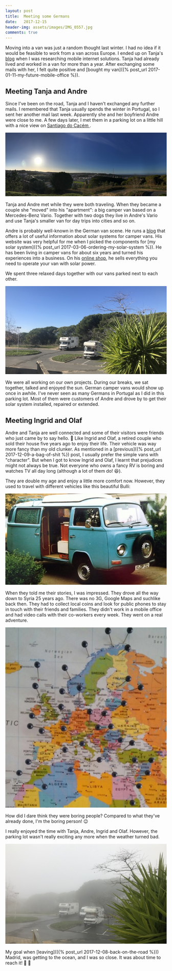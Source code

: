 ```yaml
---
layout: post
title:  Meeting some Germans
date:   2017-12-15
header-img: assets/images/IMG_0557.jpg
comments: true
---
```


Moving into a van was just a random thought last winter. I had no idea if it would be feasible to work from a van across Europe. I ended up on Tanja's [blog](https://www.crosli.de/) when I was researching mobile internet solutions. Tanja had already lived and worked in a van for more than a year. After exchanging some mails with her, I felt quite positive and [bought my van]({% post_url 2017-01-11-my-future-mobile-office %}).

## Meeting Tanja and Andre

Since I've been on the road, Tanja and I haven't exchanged any further mails. I remembered that Tanja usually spends the winter in Portugal, so I sent her another mail last week. Apparently she and her boyfriend Andre were close to me. A few days later, I met them in a parking lot on a little hill with a nice view on [Santiago do Cacém
](https://www.google.com/maps/place/Santiago+do+Cacém,+Portugal/).

![View from the parking lot on Santiago do Cacém](/assets/images/IMG_0557.jpg)

Tanja and Andre met while they were both traveling. When they became a couple she "moved" into his "apartment": a big camper van based on a Mercedes-Benz Vario. Together with two dogs they live in Andre's Vario and use Tanja's smaller van for day trips into cities and so on.

Andre is probably well-known in the German van scene. He runs a [blog](https://www.amumot.de/blog/) that offers a lot of useful information about solar systems for camper vans. His website was very helpful for me when I picked the components for [my solar system]({% post_url 2017-03-06-ordering-my-solar-system %}). He has been living in camper vans for about six years and turned his experiences into a business. On his [online shop](https://www.amumot-shop.de/), he sells everything you need to operate your van with solar power.

We spent three relaxed days together with our vans parked next to each other.

![Andre's and my van parked next to each other](/assets/images/IMG_0567.jpg)

We were all working on our own projects. During our breaks, we sat together, talked and enjoyed the sun. German camper vans would show up once in awhile. I've never seen as many Germans in Portugal as I did in this parking lot. Most of them were customers of Andre and drove by to get their solar system installed, repaired or extended.

## Meeting Ingrid and Olaf

Andre and Tanja are well connected and some of their visitors were friends who just came by to say hello. :wave: Like Ingrid and Olaf, a retired couple who sold their house five years ago to enjoy their life. Their vehicle was way more fancy than my old clunker. As mentioned in a [previous]({% post_url 2017-12-09-a-bag-of-shit %}) post, I usually prefer the simple vans with "character". But when I got to know Ingrid and Olaf, I learnt that prejudices might not always be true. Not everyone who owns a fancy RV is boring and watches TV all day long (although a lot of them do! :satisfied:).

They are double my age and enjoy a little more comfort now. However, they used to travel with different vehicles like this beautiful Bulli:

![Ingrid and Olaf's Bulli](/assets/images/IMG_0668.jpg)

When they told me their stories, I was impressed. They drove all the way down to Syria 25 years ago. There was no 3G, Google Maps and suchlike back then. They had to collect local coins and look for public phones to stay in touch with their friends and families. They didn't work in a mobile office and had video calls with their co-workers every week. They went on a real adventure.

![Places that Ingrid and Olaf visited](/assets/images/IMG_0667.jpg)

How did I dare think they were boring people? Compared to what they've already done, I'm the boring person! :wink:

I really enjoyed the time with Tanja, Andre, Ingrid and Olaf. However, the parking lot wasn't really exciting any more when the weather turned bad.

![Cloudy parking lot](/assets/images/IMG_0574.jpg)

My goal when [leaving](({% post_url 2017-12-08-back-on-the-road %})) Madrid, was getting to the ocean, and I was so close. It was about time to reach it! :minibus: :wave:
